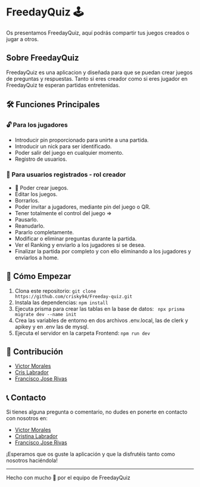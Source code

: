 # FreedayQuiz 🕹️

Os presentamos FreedayQuiz, aquí podrás compartir tus juegos creados o jugar a otros.

## Sobre FreedayQuiz

FreedayQuiz es una aplicacion y diseñada para que se puedan crear juegos de preguntas y respuestas. Tanto si eres creador como si eres jugador en FreedayQuiz te esperan partidas entretenidas.

## 🛠️ Funciones Principales

### 🔓 Para los jugadores

- Introducir pin proporcionado para unirte a una partida.
- Introducir un nick para ser identificado.
- Poder salir del juego en cualquier momento.
- Registro de usuarios.

### 🔐 Para usuarios registrados - rol creador
- 📝 Poder crear juegos.
- Editar los juegos.
- Borrarlos.
- Poder invitar a jugadores, mediante pin del juego o QR.
- Tener totalmente el control del juego =>
- Pausarlo.
- Reanudarlo.
- Pararlo completamente.
- Modificar o eliminar preguntas durante la partida.
- Ver el Ranking y enviarlo a los jugadores si se desea.
- Finalizar la partida por completo y con ello eliminando a los jugadores y enviarlos a home.

## 🚀 Cómo Empezar

1. Clona este repositorio: `git clone https://github.com/crisky94/Freeday-quiz.git`
2. Instala las dependencias: `npm install`
3. Ejecuta prisma para crear las tablas en la base de datos: ` npx prisma migrate dev --name init`
4. Crea las variables de entorno en dos archivos .env.local, las de clerk y apikey y en .env las de mysql.
5. Ejecuta el servidor en la carpeta Frontend: `npm run dev`

## 📝 Contribución

- [Victor Morales](https://github.com/)
- [Cris Labrador](https://github.com/crisky94/)
- [Francisco Jose Rivas](https://github.com/cyberazul)


## 📞 Contacto

Si tienes alguna pregunta o comentario, no dudes en ponerte en contacto con nosotros en:

- [Victor Morales](https://www.linkedin.com/in/)
- [Cristina Labrador](https://www.linkedin.com/in/cristina-labrador-ordoñez/)
- [Francisco Jose Rivas](https://www.linkedin.com/in/fran-rivas)

¡Esperamos que os guste la aplicación y que la disfrutéis tanto como nosotros haciéndola!

---

Hecho con mucho 🤍 por el equipo de FreedayQuiz
